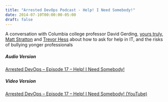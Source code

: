 ```yaml
---
title: "Arrested DevOps Podcast - Help! I Need Somebody!"
date: 2014-07-10T00:00:00-05:00
draft: false
---
```


A conversation with Columbia college professor David Gerding, <a href="https://twitter.com/DivineOps" target=_blank>yours truly</a>, <a href="https://twitter.com/mattstratton" target=_blank>Matt Stratton</a> and <a href="https://twitter.com/trevorghess" target=_blank>Trevor Hess</a> about how to ask for help in IT, and the risks of bullying yonger professionals


##### Audio Version #####
<a href="https://www.arresteddevops.com/get-help" target=_blank>Arrested DevOps – Episode 17 – Help! I Need Somebody!</a>

##### Video Version #####
<a href="https://www.youtube.com/watch?v=AGpQd_ub36Q" target=_blank>Arrested DevOps – Episode 17 – Help! I Need Somebody! (YouTube)</a>

<!-- {{< youtube AGpQd_ub36Q >}} -->